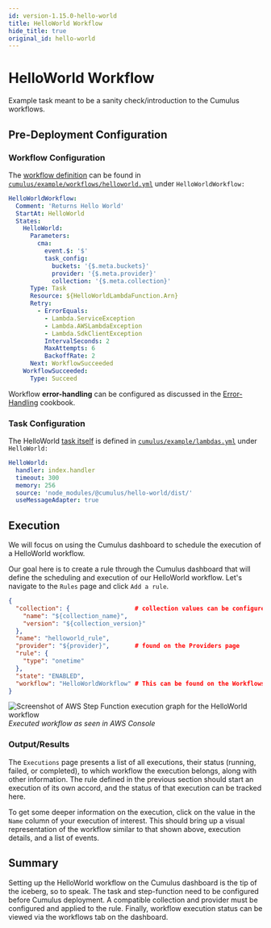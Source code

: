 ```yaml
---
id: version-1.15.0-hello-world
title: HelloWorld Workflow
hide_title: true
original_id: hello-world
---
```


# HelloWorld Workflow

Example task meant to be a sanity check/introduction to the Cumulus workflows.

## Pre-Deployment Configuration

### Workflow Configuration

The [workflow definition](workflows/README.md) can be found in [`cumulus/example/workflows/helloworld.yml`](https://github.com/nasa/cumulus/blob/master/example/workflows/helloworld.yml) under `HelloWorldWorkflow:`

```yaml
HelloWorldWorkflow:
  Comment: 'Returns Hello World'
  StartAt: HelloWorld
  States:
    HelloWorld:
      Parameters:
        cma:
          event.$: '$'
          task_config:
            buckets: '{$.meta.buckets}'
            provider: '{$.meta.provider}'
            collection: '{$.meta.collection}'
      Type: Task
      Resource: ${HelloWorldLambdaFunction.Arn}
      Retry:
        - ErrorEquals:
          - Lambda.ServiceException
          - Lambda.AWSLambdaException
          - Lambda.SdkClientException
          IntervalSeconds: 2
          MaxAttempts: 6
          BackoffRate: 2
      Next: WorkflowSucceeded
    WorkflowSucceeded:
      Type: Succeed
```

Workflow **error-handling** can be configured as discussed in the [Error-Handling](error-handling.md) cookbook.

### Task Configuration

The HelloWorld [task itself](workflows/developing-workflow-tasks.md) is defined in [`cumulus/example/lambdas.yml`](https://github.com/nasa/cumulus/blob/master/example/lambdas.yml) under `HelloWorld:`

```yaml
HelloWorld:
  handler: index.handler
  timeout: 300
  memory: 256
  source: 'node_modules/@cumulus/hello-world/dist/'
  useMessageAdapter: true
```

## Execution

We will focus on using the Cumulus dashboard to schedule the execution of a HelloWorld workflow.

Our goal here is to create a rule through the Cumulus dashboard that will define the scheduling and execution of our HelloWorld workflow. Let's navigate to the `Rules` page and click `Add a rule`.

```json
{
  "collection": {                  # collection values can be configured and found on the Collections page
    "name": "${collection_name}",
    "version": "${collection_version}"
  },
  "name": "helloworld_rule",
  "provider": "${provider}",       # found on the Providers page
  "rule": {
    "type": "onetime"
  },
  "state": "ENABLED",
  "workflow": "HelloWorldWorkflow" # This can be found on the Workflows page
}
```

![Screenshot of AWS Step Function execution graph for the HelloWorld workflow](assets/hello_world_workflow.png)
*Executed workflow as seen in AWS Console*

### Output/Results

The `Executions` page presents a list of all executions, their status (running, failed, or completed), to which workflow the execution belongs, along with other information. The rule defined in the previous section should start an execution of its own accord, and the status of that execution can be tracked here.

To get some deeper information on the execution, click on the value in the `Name` column of your execution of interest. This should bring up a visual representation of the workflow similar to that shown above, execution details, and a list of events.

## Summary

Setting up the HelloWorld workflow on the Cumulus dashboard is the tip of the iceberg, so to speak. The task and step-function need to be configured before Cumulus deployment. A compatible collection and provider must be configured and applied to the rule. Finally, workflow execution status can be viewed via the workflows tab on the dashboard.
